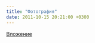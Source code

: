 ```yaml
---
title: "Фотография"
date: 2011-10-15 20:21:00 +0300
---
```



[Вложение](/assets/vk_photos/4/x_8be8f928.jpg)
